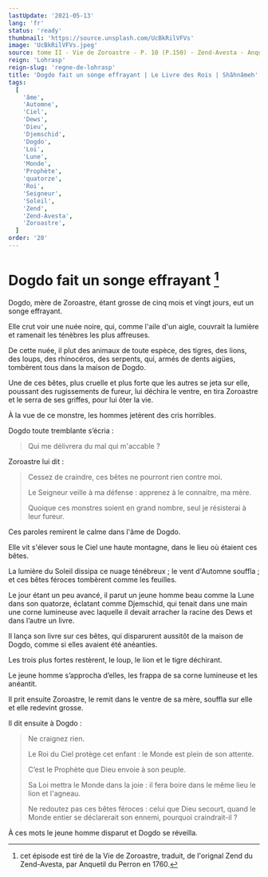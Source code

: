 ```yaml
---
lastUpdate: '2021-05-13'
lang: 'fr'
status: 'ready'
thumbnail: 'https://source.unsplash.com/UcBkRilVFVs'
image: 'UcBkRilVFVs.jpeg'
source: tome II - Vie de Zoroastre - P. 10 (P.150) - Zend-Avesta - Anquetil du Perron
reign: 'Lohrasp'
reign-slug: 'regne-de-lohrasp'
title: 'Dogdo fait un songe effrayant | Le Livre des Rois | Shâhnâmeh'
tags:
  [
    'âme',
    'Automne',
    'Ciel',
    'Dews',
    'Dieu',
    'Djemschid',
    'Dogdo',
    'Loi',
    'Lune',
    'Monde',
    'Prophète',
    'quatorze',
    'Roi',
    'Seigneur',
    'Soleil',
    'Zend',
    'Zend-Avesta',
    'Zoroastre',
  ]
order: '20'
---
```


# Dogdo fait un songe effrayant [^1]

Dogdo, mère de Zoroastre, étant grosse de cinq mois et vingt jours, eut un songe effrayant.

Elle crut voir une nuée noire, qui, comme l'aile d'un aigle, couvrait la lumière et ramenait les ténèbres les plus affreuses.

De cette nuée, il plut des animaux de toute espèce, des tigres, des lions, des loups, des rhinocéros, des serpents, qui, armés de dents aigües, tombèrent tous dans la maison de Dogdo.

Une de ces bêtes, plus cruelle et plus forte que les autres se jeta sur elle, poussant des rugissements de fureur, lui déchira le ventre, en tira Zoroastre et le serra de ses griffes, pour lui ôter la vie.

À la vue de ce monstre, les hommes jetèrent des cris horribles.

Dogdo toute tremblante s’écria :

> Qui me délivrera du mal qui m'accable ?

Zoroastre lui dit :

> Cessez de craindre, ces bêtes ne pourront rien contre moi.
>
> Le Seigneur veille à ma défense : apprenez à le connaitre, ma mère.
>
> Quoique ces monstres soient en grand nombre, seul je résisterai à leur fureur.

Ces paroles remirent le calme dans l'âme de Dogdo.

Elle vit s'élever sous le Ciel une haute montagne, dans le lieu où étaient ces bêtes.

La lumière du Soleil dissipa ce nuage ténébreux ; le vent d'Automne souffla ; et ces bêtes féroces tombèrent comme les feuilles.

Le jour étant un peu avancé, il parut un jeune homme beau comme la Lune dans son quatorze, éclatant comme Djemschid, qui tenait dans une main une corne lumineuse avec laquelle il devait arracher la racine des Dews et dans l’autre un livre.

Il lança son livre sur ces bêtes, qui disparurent aussitôt de la maison de Dogdo, comme si elles avaient été anéanties.

Les trois plus fortes restèrent, le loup, le lion et le tigre déchirant.

Le jeune homme s’approcha d’elles, les frappa de sa corne lumineuse et les anéantit.

Il prit ensuite Zoroastre, le remit dans le ventre de sa mère, souffla sur elle et elle redevint grosse.

Il dit ensuite à Dogdo :

> Ne craignez rien.
>
> Le Roi du Ciel protège cet enfant : le Monde est plein de son attente.
>
> C’est le Prophète que Dieu envoie à son peuple.
>
> Sa Loi mettra le Monde dans la joie : il fera boire dans le même lieu le lion et l'agneau.
>
> Ne redoutez pas ces bêtes féroces : celui que Dieu secourt, quand le Monde entier se déclarerait son ennemi, pourquoi craindrait-il ?

À ces mots le jeune homme disparut et Dogdo se réveilla.

[^1]: cet épisode est tiré de la Vie de Zoroastre, traduit, de l'orignal Zend du Zend-Avesta, par Anquetil du Perron en 1760.
